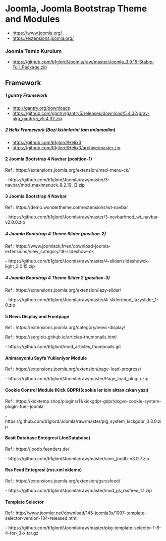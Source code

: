 # Joomla, Joomla Bootstrap Theme and Modules #
- https://www.joomla.org/
- https://extensions.joomla.org/

### Joomla Temiz Kurulum
- https://github.com/b1glord/Joomla/raw/master/Joomla_3.9.15-Stable-Full_Package.zip


## Framework
##### 1 gantry Framework
- http://gantry.org/downloads
- https://github.com/gantry/gantry5/releases/download/5.4.32/grav-pkg_gantry5_v5.4.32.zip

##### 2 Helix Framework (Bazi kisimlarini tam anlamadim)
- https://github.com/b1glord/Helix3
- https://github.com/b1glord/Helix3/archive/master.zip



#### 2 Joomla Bootstrap 4 Navbar (position-1)
<p> Ref : https://extensions.joomla.org/extension/maxi-menu-ck/ </p>
- https://github.com/b1glord/Joomla/raw/master/3-navbar/mod_maximenuck_8.2.19_j3.zip

#### 3 Joomla Bootstrap 4 Navbar
<p> Ref : https://demo.wondertheme.com/extensions/wt-navbar </p>
- https://github.com/b1glord/Joomla/raw/master/3-navbar/mod_wt_navbar-v2.0.0.zip



##### 4 Joomla Bootstrap 4 Theme Slider (position-2)
<p> Ref : https://www.joomlack.fr/en/download-joomla-extensions/view_category/19-slideshow-ck </p>
- https://github.com/b1glord/Joomla/raw/master/4-slider/slideshowck-light_2.0.15.zip
 
 ##### 4 Joomla Bootstrap 4 Theme Slider 2 (position-3)
<p> Ref : https://extensions.joomla.org/extension/lazy-slider/   </p>
- https://github.com/b1glord/Joomla/raw/master/4-slider/mod_lazyslider_1-0.zip



#### 5 News Display and Frontpage
<p> Ref : https://extensions.joomla.org/category/news-display/ </p>
<p> Ref : https://sergiois.github.io/articles-thumbnails.html </p>
- https://github.com/b1glord/mod_articles_thumbnails.git



#### Animasyonlu Sayfa Yukleniyor Module
<p> Ref : https://extensions.joomla.org/extension/page-load-progress/ </p>
- https://github.com/b1glord/Joomla/raw/master/Page_load_plugin.zip

#### Cookie Control Module (Kick GDPR)(cookie ler icin alttan cıkan yazı)
<p> Ref : https://kicktemp.shop/plugins/11/kickgdpr-gdpr/dsgvo-cookie-system-plugin-fuer-joomla </p>
- https://github.com/b1glord/Joomla/raw/master/plg_system_kickgdpr_3.3.0.zip

#### Basit Database Entegresi (JooDatabase)
<p> Ref : https://joodb.feenders.de/ </p>
- https://github.com/b1glord/Joomla/raw/master/com_joodb-v3.9.7.zip
 
#### Rss Feed Entegresi (rss.xml ekleme)
<p> Ref : https://extensions.joomla.org/extension/gsrssfeed/ </p>
- https://github.com/b1glord/Joomla/raw/master/mod_gs_rssfeed_1.1.zip

#### Template Selector 
<p> Ref : http://www.joomler.net/download/145-joomla3x/1007-template-selector-version-184-released.html </p>
- https://github.com/b1glord/Joomla/raw/master/pkg-template-selector-1-8-4-for-j3-x.tar.gz

